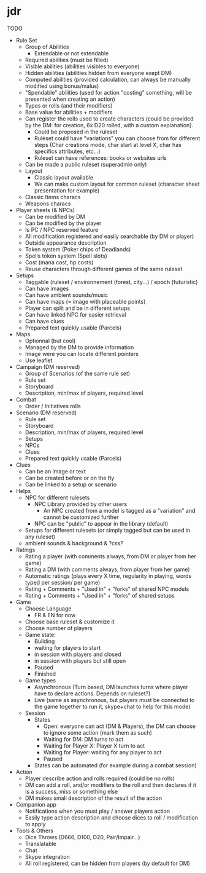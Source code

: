 jdr
===
TODO
* Rule Set
    * Group of Abilities
        * Extendable or not extendable
    * Required abilities (must be filled)
    * Visible abilities (abilities visibles to everyone)
    * Hidden abilities (abilities hidden from everyone exept DM)
    * Computed abilities (provided calculation, can always be manually modified using bonus/malus)
    * "Spendable" abilities (used for action "costing" something, will be presented when creating an action)
    * Types or rolls (and their modifiers)
    * Base value for abilities + modifiers
    * Can register the rolls used to create characters (could be provided by the DM: for creation, 6x D20 rolled, with a custom explanation).
        * Could be proposed in the ruleset
        * Ruleset could have "variations" you can choose from for different steps (Char creations mode, char start at level X, char has specifics attributes, etc...)
        * Ruleset can have references: books or websites urls
    * Can be made a public ruleset (superadmin only)
    * Layout
        * Classic layout available
        * We can make custom layout for common ruleset (character sheet presentation for example)
    * Classic Items characs
    * Weapons characs
* Player sheets (& NPCs)
    * Can be modified by DM
    * Can be modified by the player
    * Is PC / NPC reserved feature
    * All modification registered and easily searchable (by DM or player)
    * Outside appearance description
    * Token system (Poker chips of Deadlands)
    * Spells token system (Spell slots)
    * Cost (mana cost, hp costs)
    * Reuse characters through different games of the same ruleset
* Setups
    * Taggable (ruleset / environnement (forest, city...) / epoch (futuristic)
    * Can have images
    * Can have ambient sounds/music
    * Can have maps (= image with placeable points)
    * Player can split and be in different setups
    * Can have linked NPC for easier retrieval
    * Can have clues
    * Prepared text quickly usable (Parcels)
* Maps
    * Optionnal (but cool)
    * Managed by the DM to provide information
    * Image were you can locate different pointers
    * Use leaflet
* Campaign (DM reserved)
    * Group of Scenarios (of the same rule set)
    * Rule set
    * Storyboard
    * Description, min/max of players, required level
* Combat
    * Order / Initiatives rolls
* Scenario (DM reserved)
    * Rule set
    * Storyboard
    * Description, min/max of players, required level
    * Setups
    * NPCs
    * Clues
    * Prepared text quickly usable (Parcels)
* Clues
    * Can be an image or text
    * Can be created before or on the fly
    * Can be linked to a setup or scenario
* Helps
    * NPC for different rulesets
        * NPC Library provided by other users
            * An NPC created from a model is tagged as a "variation" and cannot be customized further
        * NPC can be "public" to appear in the library (default)
    * Setups for different rulesets (or simply tagged but can be used in any ruleset)
    * ambient sounds & background & ?css?
* Ratings
    * Rating a player (with comments always, from DM or player from her game)
    * Rating a DM (with comments always, from player from her game)
    * Automatic ratings (plays every X time, regularity in playing, words typed per session/ per game)
    * Rating + Comments + "Used in" + "forks" of shared NPC models
    * Rating + Comments + "Used in" + "forks" of shared setups
* Game
    * Choose Language
        * FR & EN for now
    * Choose base ruleset & customize it
    * Choose number of players
    * Game state:
        * Building
        * waiting for players to start
        * in session with players and closed
        * in session with players but still open
        * Paused
        * Finished
    * Game types
        * Asynchronous (Turn based, DM launches turns where player have to declare actions. Depends on ruleset?)
        * Live (same as asynchronous, but players must be connected to the game together to run it, skype+chat to help for this mode)
    * Session
        * States
            * Open: everyone can act (DM & Players), the DM can choose to ignore some action (mark them as such)
            * Waiting for DM: DM turns to act
            * Waiting for Player X: Player X turn to act
            * Waiting for Player: waiting for any player to act
            * Paused
        * States can be automated (for example during a combat session)
* Action
    * Player describe action and rolls required (could be no rolls)
    * DM can add a roll, and/or modifiers to the roll and then declares if it is a success, miss or something else
    * DM makes small description of the result of the action
* Companion app
    * Notifications when you must play / answer players action
    * Easily type action description and choose dices to roll / modification to apply
* Tools & Others
    * Dice Throws (D666, D100, D20, Pair/Impair...)
    * Translatable
    * Chat
    * Skype integration
    * All roll registered, can be hidden from players (by default for DM)